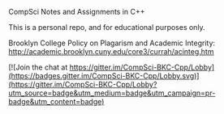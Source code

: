 CompSci Notes and Assignments in C++

This is a personal repo, and for educational purposes only.

Brooklyn College Policy on Plagarism and Academic Integrity:
http://academic.brooklyn.cuny.edu/core3/currah/acinteg.htm


[![Join the chat at https://gitter.im/CompSci-BKC-Cpp/Lobby](https://badges.gitter.im/CompSci-BKC-Cpp/Lobby.svg)](https://gitter.im/CompSci-BKC-Cpp/Lobby?utm_source=badge&utm_medium=badge&utm_campaign=pr-badge&utm_content=badge)
